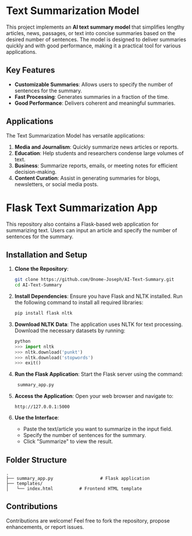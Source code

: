# Text Summarization Model  
This project implements an **AI text summary model** that simplifies lengthy articles, news, passages, or text into concise summaries based on the desired number of sentences. The model is designed to deliver summaries quickly and with good performance, making it a practical tool for various applications.  

## Key Features  
- **Customizable Summaries**: Allows users to specify the number of sentences for the summary.  
- **Fast Processing**: Generates summaries in a fraction of the time.  
- **Good Performance**: Delivers coherent and meaningful summaries.  

## Applications  
The Text Summarization Model has versatile applications:  
1. **Media and Journalism**: Quickly summarize news articles or reports.  
2. **Education**: Help students and researchers condense large volumes of text.  
3. **Business**: Summarize reports, emails, or meeting notes for efficient decision-making.  
4. **Content Curation**: Assist in generating summaries for blogs, newsletters, or social media posts.  

# Flask Text Summarization App
This repository also contains a Flask-based web application for summarizing text. Users can input an article and specify the number of sentences for the summary.

## Installation and Setup

1. **Clone the Repository**:
   ```bash
   git clone https://github.com/Onome-Joseph/AI-Text-Summary.git
   cd AI-Text-Summary
   ```

2. **Install Dependencies**:
   Ensure you have Flask and NLTK installed. Run the following command to install all required libraries:
   ```bash
   pip install flask nltk
   ```

3. **Download NLTK Data**:
   The application uses NLTK for text processing. Download the necessary datasets by running:
   ```python
   python
   >>> import nltk
   >>> nltk.download('punkt')
   >>> nltk.download('stopwords')
   >>> exit()
   ```

4. **Run the Flask Application**:
   Start the Flask server using the command:
   ```bash
    summary_app.py
   ```

5. **Access the Application**:
   Open your web browser and navigate to:
   ```
   http://127.0.0.1:5000
   ```

6. **Use the Interface**:
   - Paste the text/article you want to summarize in the input field.
   - Specify the number of sentences for the summary.
   - Click "Summarize" to view the result.

## Folder Structure
```
.
├── summary_app.py                  # Flask application
├── templates/
│   └── index.html          # Frontend HTML template
```

## Contributions  
Contributions are welcome! Feel free to fork the repository, propose enhancements, or report issues.
